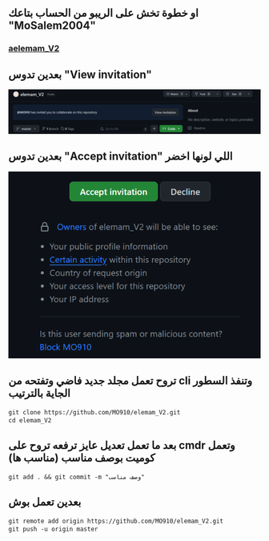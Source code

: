 ## او خطوة تخش على الريبو من الحساب بتاعك "MoSalem2004"

### [aelemam_V2](https://github.com/MO910/elemam_V2)

## بعدين تدوس "View invitation"

![image description](./readmeImages/step1.png)

## بعدين تدوس "Accept invitation" اللي لونها اخضر

![image description](./readmeImages/step2.png)

## تروح تعمل مجلد جديد فاضي وتفتحه من cli وتنفذ السطور الجاية بالترتيب

```cli
git clone https://github.com/MO910/elemam_V2.git
cd elemam_V2
```

## بعد ما تعمل تعديل عايز ترفعه تروح على cmdr وتعمل كوميت بوصف مناسب (مناسب ها)

```cli
git add . && git commit -m "وصف مناسب"
```

## بعدين تعمل بوش

```cli
git remote add origin https://github.com/MO910/elemam_V2.git
git push -u origin master
```
